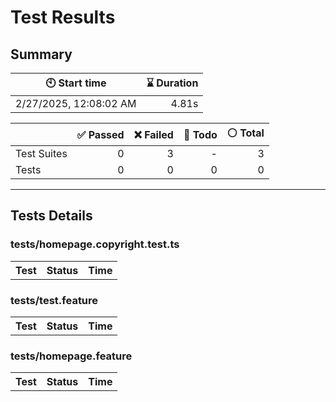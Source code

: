 # Test Results
  ## Summary
  
| :clock10: Start time | :hourglass: Duration |
| --- | ---: |
|2/27/2025, 12:08:02 AM|4.81s|

| | :white_check_mark: Passed | :x: Failed | :construction: Todo | :white_circle: Total |
| --- | ---: | ---: | ---:| ---: |
|Test Suites|0|3|-|3|
|Tests|0|0|0|0|



  ---
  ## Tests Details
  ### tests/homepage.copyright.test.ts
<table>
<tr><th>Test</th><th>Status</th><th>Time</th></tr>
</table>

### tests/test.feature
<table>
<tr><th>Test</th><th>Status</th><th>Time</th></tr>
</table>

### tests/homepage.feature
<table>
<tr><th>Test</th><th>Status</th><th>Time</th></tr>
</table>


